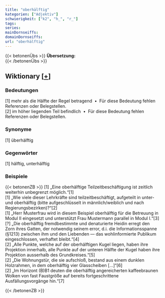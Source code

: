 ```yaml
---
title: "oberhälftig"
kategorien: ["Adjektiv"]
schwierigkeit: ["k2", "h_", "r_"]
tags:
series:
mainDornseiffs:
domainDornseiffs:
url: "oberhälftig"
---
```


{{< betonenÜbs >}}
**Übersetzung:**  
{{< /betonenÜbs >}}

## Wiktionary [[+](https://de.wiktionary.org/wiki/oberhälftig)]

### Bedeutungen
[1] mehr als die Hälfte der Regel betragend  •  Für diese Bedeutung fehlen Referenzen oder Belegstellen.  
[2] im höher liegenden Teil befindlich  •  Für diese Bedeutung fehlen Referenzen oder Belegstellen.  

### Synonyme
[1] überhälftig  

### Gegenwörter
[1] hälftig, unterhälftig  

### Beispiele
{{< betonenZB >}}
[1] „Eine oberhälftige Teilzeitbeschäftigung ist zeitlich weiterhin unbegrenzt möglich.“[1]  
[1] „Wie viele dieser Lehrkräfte sind teilzeitbeschäftigt, aufgeteilt in unter- und oberhälftig (bitte aufgeschlüsselt in männlich/weiblich und nach Regierungsbezirken)?“[2]  
[1] „Herr Musterfrau wird in diesem Beispiel oberhälftig für die Betreuung in Modul II eingesetzt und unterstützt Frau Mustermann parallel in Modul I.“[3]  
[?] „Die oberhälftig fremdbestimmte und denaturierte Heidin erregt den Zorn ihres Gatten, der notwendig seinem error, d.i. die Informationsspanne (§1213) zwischen ihm und den Liebenden — das wohlinformierte Publikum eingeschlossen, verhaftet bleibt.“[4]  
[2] „Alle Punkte, welche auf der oberhälftigen Kugel liegen, haben ihre Projektion innerhalb, alle Punkte auf der unteren Hälfte der Kugel haben ihre Projektion ausserhalb des Grundkreises.“[5]  
[2] „Die Wohnungstür, die sie aufschloß, bestand aus einem dunklen Holzrahmen, in dem oberhälftig vier Glasscheiben […]“[6]  
[2] „Im Horizont (B)B1 deuten die oberhälftig angereicherten kaffeebraunen Wolken von fast Faustgröße auf bereits fortgeschrittene Ausfällungsvorgänge hin.“[7]  

{{< /betonenZB >}}

